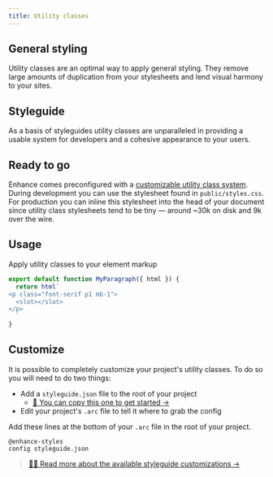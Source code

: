 ```yaml
---
title: Utility classes
---
```


## General styling
Utility classes are an optimal way to apply general styling. They remove large amounts of duplication from your stylesheets and lend visual harmony to your sites.

## Styleguide
As a basis of styleguides utility classes are unparalleled in providing a usable system for developers and a cohesive appearance to your users.

## Ready to go
Enhance comes preconfigured with a [customizable utility class system](https://github.com/enhance-dev/enhance-styles). During development you can use the stylesheet found in `public/styles.css`. For production you can inline this stylesheet into the head of your document since utility class stylesheets tend to be tiny — around ~30k on disk and 9k over the wire.

## Usage
Apply utility classes to your element markup

```javascript
export default function MyParagraph({ html }) {
  return html`
<p class="font-serif p1 mb-1">
  <slot></slot>
</p>
  `
}
```

## Customize
It is possible to completely customize your project's utility classes. To do so you will need to do two things:
- Add a `styleguide.json` file to the root of your project
  - [ 📄 You can copy this one to get started →](https://raw.githubusercontent.com/enhance-dev/enhance-styles/main/config.json)
- Edit your project's `.arc` file to tell it where to grab the config

Add these lines at the bottom of your `.arc` file in the root of your project.

```arc
@enhance-styles
config styleguide.json
```

> [ 💅🏽  Read more about the available styleguide customizations →](https://github.com/enhance-dev/enhance-styles)
